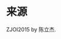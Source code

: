 
<img src="/upload/image/20150413/20150413165703_56899.png" alt=""/><img src="/upload/image/20150413/20150413165800_89964.png" alt=""/><img src="/upload/image/20150413/20150413170458_14559.png" alt=""/><img src="/upload/image/20150413/20150413170514_54683.png" alt=""/><br/>

# 来源


<p>
ZJOI2015 by 陈立杰.
</p>
